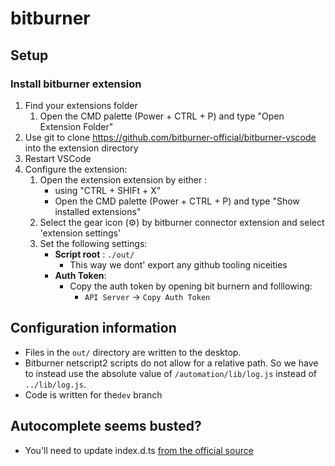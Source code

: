 # bitburner

## Setup

### Install bitburner extension
1. Find your extensions folder
   1.  Open the CMD palette (Power + CTRL + P) and type "Open Extension Folder"
2. Use git to clone https://github.com/bitburner-official/bitburner-vscode into the extension directory
3. Restart VSCode
4. Configure the extension:
   1. Open the extension extension by either :
      *  using "CTRL + SHIFt + X" 
      *  Open the CMD palette (Power + CTRL + P)  and type "Show installed extensions"
   2. Select the gear icon (⚙) by bitburner connector extension and select 'extension settings'
   3. Set the following settings:
      * **Script root** : `./out/`
         * This way we dont' export any github tooling niceities
      * **Auth Token**: 
         * Copy the auth token by opening bit burnern and folllowing: 
            * `API Server` -> `Copy Auth Token`


## Configuration information

* Files in the `out/` directory are written to the desktop.
* Bitburner netscript2 scripts do not allow for a relative path. So we have to instead use the absolute value of `/automation/lib/log.js` instead of `../lib/log.js`.
* Code is written for the`dev` branch

## Autocomplete seems busted?

* You'll need to update index.d.ts [from the official source](https://github.com/danielyxie/bitburner/blob/dev/src/ScriptEditor/NetscriptDefinitions.d.ts)
